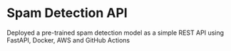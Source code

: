 <h1>Spam Detection API</h1>
<p>Deployed a pre-trained spam detection model as a simple REST API using FastAPI, Docker, AWS and GitHub Actions</p>
